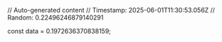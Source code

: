 // Auto-generated content
// Timestamp: 2025-06-01T11:30:53.056Z
// Random: 0.22496246879140291

const data = 0.1972636370838159;